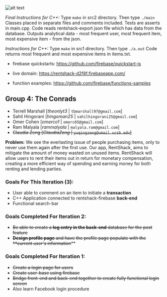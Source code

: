 ![alt text](https://i.imgur.com/G3rViNf.png "rentshack")

*Final Instructions for C++:* Type `make` in src2 directory. Then type `./main` 
Classes placed in separate files and comments included. Tests are asserts in main.cpp.
Code reads rentshack-export json file which has data from the database. Outputs analytical
data - most frequent user, most frequent item, most expensive item - from the json.   

*Instructions for C++:* Type `make` in src1 directory. Then type `./a.out` 
Code returns most frequent and most expensive items in items.txt. 

* firebase quickstarts: https://github.com/firebase/quickstart-js

* live domain: https://rentshack-d2f8f.firebaseapp.com/

* function examples: https://github.com/firebase/functions-samples

## Group 4: The Conrads
* Terrell Marshall [*theonlyt3* | `tbmarshall97@gmail.com`]
* Sahil Hingorani [*hingoman25* | `sahilhingorani25@gmail.com`]
* Omer Cohen  [*omerco1* | `omerc65@gmail.com`]
* Ram Malyala  [*rammalyala* | `malyala.ram@gmail.com`]
* ~~Claudia Zeng [*ClaudiaZeng* | `yuqingzeng@umail.ucsb.edu`]~~


**Problem:** We see the everlasting issue of people purchasing items, only to never use them again after the first use. Our app, RentShack, aims to mitigate the amount of money wasted on unused items. RentShack will allow users to rent their items out in return for monetary compensation, creating a more efficient way of spending and earning money for both renting and lending parties.

### Goals For This Iteration (3): 
* User able to comment on an item to initiate a **transaction**
* C++ Application connected to rentshack-firebase **back-end**
* Functional search-bar

### Goals Completed For Iteration 2:
* ~~Be able to create a **log entry in the back-end** database for the post feature~~
* ~~**Design profile page** and have the profile page populate with the **current user's information~~**


### Goals Completed For Iteration 1: 
* ~~Create a login page for users~~
* ~~Create user-base using firebase~~
* ~~Bridge front-end and back-end together to create fully functional login screen~~
* Also learn Facebook login procedure
 
